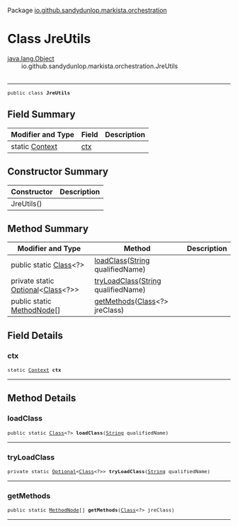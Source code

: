 Package [io.github.sandydunlop.markista.orchestration](index.md)

# Class JreUtils
[java.lang.Object](https://docs.oracle.com/en/java/javase/24/docs/api/java.base/java/lang/Object.html)<br/>
        io.github.sandydunlop.markista.orchestration.JreUtils<br/>
<br/>

----

<span style="font-family: monospace; font-size: 80%;">public class __JreUtils__</span>


## Field Summary

| Modifier and Type                    | Field       | Description |
|--------------------------------------|-------------|-------------|
| static [Context](../core/Context.md) | [ctx](#ctx) |             |



## Constructor Summary

| Constructor | Description |
|-------------|-------------|
| JreUtils()  |             |



## Method Summary

| Modifier and Type                                                                                                                                                                                              | Method                                                                                                                                    | Description |
|----------------------------------------------------------------------------------------------------------------------------------------------------------------------------------------------------------------|-------------------------------------------------------------------------------------------------------------------------------------------|-------------|
| public static [Class](https://docs.oracle.com/en/java/javase/24/docs/api/java.base/java/lang/Class.html)<?>                                                                                                    | [loadClass](#loadclass)([String](https://docs.oracle.com/en/java/javase/24/docs/api/java.base/java/lang/String.html) qualifiedName)       |             |
| private static [Optional](https://docs.oracle.com/en/java/javase/24/docs/api/java.base/java/util/Optional.html)<[Class](https://docs.oracle.com/en/java/javase/24/docs/api/java.base/java/lang/Class.html)<?>> | [tryLoadClass](#tryloadclass)([String](https://docs.oracle.com/en/java/javase/24/docs/api/java.base/java/lang/String.html) qualifiedName) |             |
| public static [MethodNode](../model/MethodNode.md)[]                                                                                                                                                           | [getMethods](#getmethods)([Class](https://docs.oracle.com/en/java/javase/24/docs/api/java.base/java/lang/Class.html)<?> jreClass)         |             |



## Field Details

### ctx

<span style="font-family: monospace; font-size: 80%;">static [Context](../core/Context.md) __ctx__</span>




---


## Method Details

### loadClass

<span style="font-family: monospace; font-size: 80%;">public static [Class](https://docs.oracle.com/en/java/javase/24/docs/api/java.base/java/lang/Class.html)<?> __loadClass__([String](https://docs.oracle.com/en/java/javase/24/docs/api/java.base/java/lang/String.html) qualifiedName)</span>




---

### tryLoadClass

<span style="font-family: monospace; font-size: 80%;">private static [Optional](https://docs.oracle.com/en/java/javase/24/docs/api/java.base/java/util/Optional.html)<[Class](https://docs.oracle.com/en/java/javase/24/docs/api/java.base/java/lang/Class.html)<?>> __tryLoadClass__([String](https://docs.oracle.com/en/java/javase/24/docs/api/java.base/java/lang/String.html) qualifiedName)</span>




---

### getMethods

<span style="font-family: monospace; font-size: 80%;">public static [MethodNode](../model/MethodNode.md)[] __getMethods__([Class](https://docs.oracle.com/en/java/javase/24/docs/api/java.base/java/lang/Class.html)<?> jreClass)</span>




---


